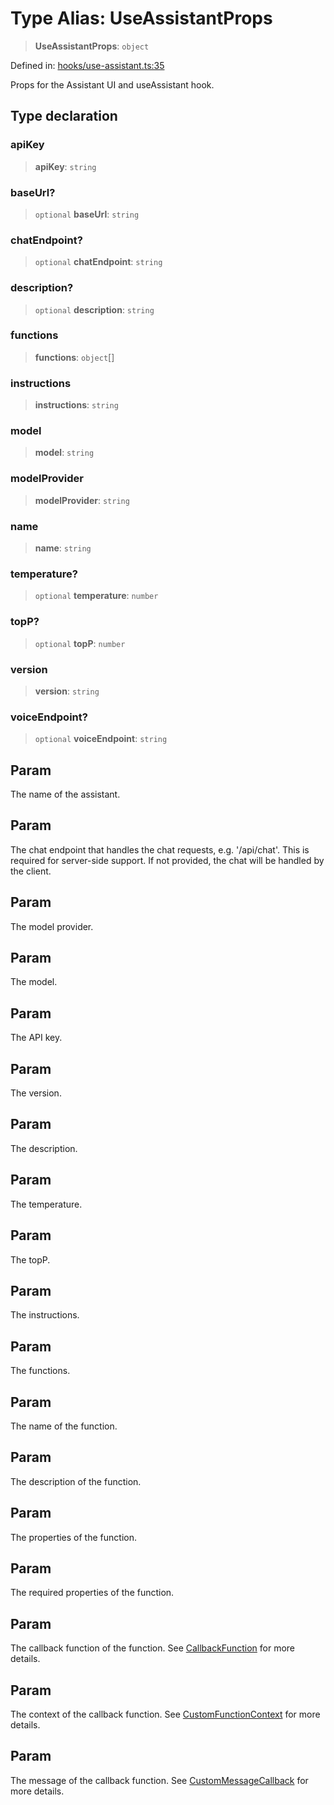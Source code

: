 # Type Alias: UseAssistantProps

> **UseAssistantProps**: `object`

Defined in: [hooks/use-assistant.ts:35](https://github.com/GeoDaCenter/openassistant/blob/fd29806c870b11792765637bc0dc6fbb46bd3016/packages/core/src/hooks/use-assistant.ts#L35)

Props for the Assistant UI and useAssistant hook.

## Type declaration

### apiKey

> **apiKey**: `string`

### baseUrl?

> `optional` **baseUrl**: `string`

### chatEndpoint?

> `optional` **chatEndpoint**: `string`

### description?

> `optional` **description**: `string`

### functions

> **functions**: `object`[]

### instructions

> **instructions**: `string`

### model

> **model**: `string`

### modelProvider

> **modelProvider**: `string`

### name

> **name**: `string`

### temperature?

> `optional` **temperature**: `number`

### topP?

> `optional` **topP**: `number`

### version

> **version**: `string`

### voiceEndpoint?

> `optional` **voiceEndpoint**: `string`

## Param

The name of the assistant.

## Param

The chat endpoint that handles the chat requests, e.g. '/api/chat'. This is required for server-side support. If not provided, the chat will be handled by the client.

## Param

The model provider.

## Param

The model.

## Param

The API key.

## Param

The version.

## Param

The description.

## Param

The temperature.

## Param

The topP.

## Param

The instructions.

## Param

The functions.

## Param

The name of the function.

## Param

The description of the function.

## Param

The properties of the function.

## Param

The required properties of the function.

## Param

The callback function of the function. See [CallbackFunction](CallbackFunction.md) for more details.

## Param

The context of the callback function. See [CustomFunctionContext](CustomFunctionContext.md) for more details.

## Param

The message of the callback function. See [CustomMessageCallback](CustomMessageCallback.md) for more details.
